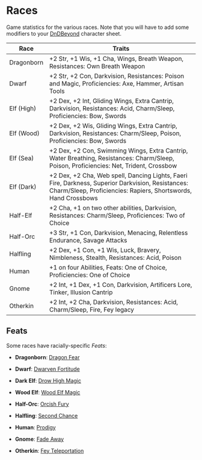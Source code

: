 # Races

Game statistics for the various races. Note that you will have to add some modifiers to your [DnDBeyond](https://dndbeyond.com) character sheet.

| Race                | Traits                                                                                                         |
| ------------------- | -------------------------------------------------------------------------------------------------------------- |
| Dragonborn          | +2 Str, +1 Wis, +1 Cha, Wings, Breath Weapon, Resistances: Own Breath Weapon                                   |
| Dwarf               | +2 Str, +2 Con, Darkvision, Resistances: Poison and Magic, Proficiencies: Axe, Hammer, Artisan Tools           |
| Elf (High)          | +2 Dex, +2 Int, Gliding Wings, Extra Cantrip, Darkvision, Resistances: Acid, Charm/Sleep, Proficiencies: Bow, Swords |
| Elf (Wood)          | +2 Dex, +2 Wis, Gliding Wings, Extra Cantrip, Darkvision, Resistances: Charm/Sleep, Poison, Proficiencies: Bow, Swords |
| Elf (Sea)           | +2 Dex, +2 Con, Swimming Wings, Extra Cantrip, Water Breathing, Resistances: Charm/Sleep, Poison, Proficiencies: Net, Trident, Crossbow |
| Elf (Dark)          | +2 Dex, +2 Cha, Web spell, Dancing Lights, Faeri Fire, Darkness, Superior Darkvision, Resistances: Charm/Sleep, Proficiencies: Rapiers, Shortswords, Hand Crossbows |
| Half-Elf            | +2 Cha, +1 on two other abilities, Darkvision, Resistances: Charm/Sleep, Proficiences: Two of Choice |
| Half-Orc            | +3 Str, +1 Con, Darkvision, Menacing, Relentless Endurance, Savage Attacks |
| Halfling            | +2 Dex, +1 Con, +1 Wis, Luck, Bravery, Nimbleness, Stealth, Resistances: Acid, Poison |
| Human               | +1 on four Abilities, Feats: One of Choice, Proficiencies: One of Choice |
| Gnome               | +2 Int, +1 Dex, +1 Con, Darkvision, Artificers Lore, Tinker, Illusion Cantrip |
| Otherkin            | +2 Int, +2 Cha, Darkvision, Resistances: Acid, Charm/Sleep, Fire, Fey legacy |

## Feats

Some races have racially-specific *Feats*:

- **Dragonborn**: [Dragon Fear]

- **Dwarf**: [Dwarven Fortitude]

- **Dark Elf**: [Drow High Magic]

- **Wood Elf**: [Wood Elf Magic]

- **Half-Orc**: [Orcish Fury]

- **Halfling**: [Second Chance]

- **Human**: [Prodigy]

- **Gnome**: [Fade Away]

- **Otherkin**: [Fey Teleportation]

[Dragon Fear]: https://www.dndbeyond.com/feats/dragon-fear
[Dwarven Fortitude]: https://www.dndbeyond.com/feats/dwarven-fortitude
[Wood Elf Magic]: https://www.dndbeyond.com/feats/wood-elf-magic
[Orcish Fury]: https://www.dndbeyond.com/feats/orcish-fury
[Second Chance]: https://www.dndbeyond.com/feats/second-chance
[Prodigy]: https://www.dndbeyond.com/feats/second-chance
[Fade Away]: https://www.dndbeyond.com/feats/fade-away
[Fey Teleportation]: https://www.dndbeyond.com/feats/fey-teleportation
[Drow High Magic]: https://www.dndbeyond.com/feats/drow-high-magic
